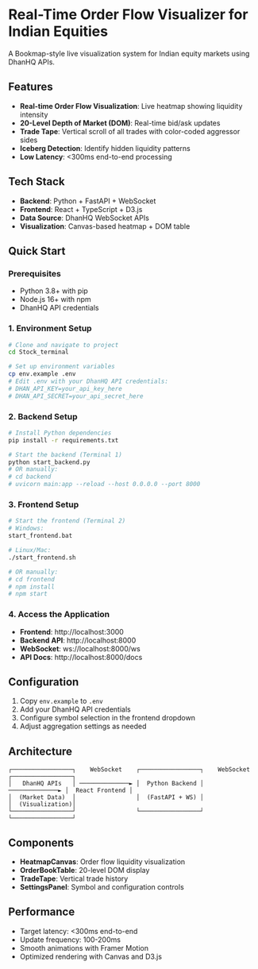 # Real-Time Order Flow Visualizer for Indian Equities

A Bookmap-style live visualization system for Indian equity markets using DhanHQ APIs.

## Features

- **Real-time Order Flow Visualization**: Live heatmap showing liquidity intensity
- **20-Level Depth of Market (DOM)**: Real-time bid/ask updates
- **Trade Tape**: Vertical scroll of all trades with color-coded aggressor sides
- **Iceberg Detection**: Identify hidden liquidity patterns
- **Low Latency**: <300ms end-to-end processing

## Tech Stack

- **Backend**: Python + FastAPI + WebSocket
- **Frontend**: React + TypeScript + D3.js
- **Data Source**: DhanHQ WebSocket APIs
- **Visualization**: Canvas-based heatmap + DOM table

## Quick Start

### Prerequisites

- Python 3.8+ with pip
- Node.js 16+ with npm
- DhanHQ API credentials

### 1. Environment Setup

```bash
# Clone and navigate to project
cd Stock_terminal

# Set up environment variables
cp env.example .env
# Edit .env with your DhanHQ API credentials:
# DHAN_API_KEY=your_api_key_here
# DHAN_API_SECRET=your_api_secret_here
```

### 2. Backend Setup

```bash
# Install Python dependencies
pip install -r requirements.txt

# Start the backend (Terminal 1)
python start_backend.py
# OR manually:
# cd backend
# uvicorn main:app --reload --host 0.0.0.0 --port 8000
```

### 3. Frontend Setup

```bash
# Start the frontend (Terminal 2)
# Windows:
start_frontend.bat

# Linux/Mac:
./start_frontend.sh

# OR manually:
# cd frontend
# npm install
# npm start
```

### 4. Access the Application

- **Frontend**: http://localhost:3000
- **Backend API**: http://localhost:8000
- **WebSocket**: ws://localhost:8000/ws
- **API Docs**: http://localhost:8000/docs

## Configuration

1. Copy `env.example` to `.env`
2. Add your DhanHQ API credentials
3. Configure symbol selection in the frontend dropdown
4. Adjust aggregation settings as needed

## Architecture

```
┌─────────────────┐    WebSocket    ┌─────────────────┐    WebSocket    ┌─────────────────┐
│   DhanHQ APIs   │ ──────────────► │  Python Backend │ ──────────────► │  React Frontend │
│  (Market Data)  │                 │  (FastAPI + WS) │                 │  (Visualization)│
└─────────────────┘                 └─────────────────┘                 └─────────────────┘
```

## Components

- **HeatmapCanvas**: Order flow liquidity visualization
- **OrderBookTable**: 20-level DOM display
- **TradeTape**: Vertical trade history
- **SettingsPanel**: Symbol and configuration controls

## Performance

- Target latency: <300ms end-to-end
- Update frequency: 100-200ms
- Smooth animations with Framer Motion
- Optimized rendering with Canvas and D3.js
